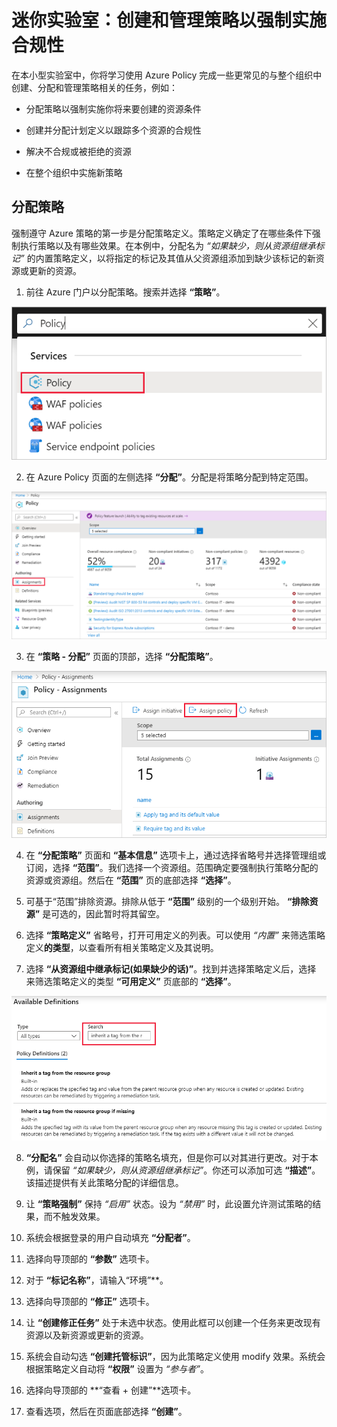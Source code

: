 ﻿# 迷你实验室：创建和管理策略以强制实施合规性

在本小型实验室中，你将学习使用 Azure Policy 完成一些更常见的与整个组织中创建、分配和管理策略相关的任务，例如：

* 分配策略以强制实施你将来要创建的资源条件

* 创建并分配计划定义以跟踪多个资源的合规性

* 解决不合规或被拒绝的资源

* 在整个组织中实施新策略

## 分配策略

强制遵守 Azure 策略的第一步是分配策略定义。策略定义确定了在哪些条件下强制执行策略以及有哪些效果。在本例中，分配名为 *“如果缺少，则从资源组继承标记”* 的内置策略定义，以将指定的标记及其值从父资源组添加到缺少该标记的新资源或更新的资源。

1. 前往 Azure 门户以分配策略。搜索并选择 **“策略”**。

![在搜索栏中搜索“Policy”](../../Linked_Image_Files/Demonstration_Policy_image1.png)

2. 在 Azure Policy 页面的左侧选择 **“分配”**。分配是将策略分配到特定范围。

![从“策略概述”页面中选择“分配”](../../Linked_Image_Files/Demonstration_Policy_image2.png)

3. 在 **“策略 - 分配”** 页面的顶部，选择 **“分配策略”**。

![从“分配”页面分配一个策略定义](../../Linked_Image_Files/Demonstration_Policy_image3.png)

4. 在 **“分配策略”** 页面和 **“基本信息”** 选项卡上，通过选择省略号并选择管理组或订阅，选择 **“范围”**。我们选择一个资源组。范围确定要强制执行策略分配的资源或资源组。然后在 **“范围”** 页的底部选择 **“选择”**。

5. 可基于“范围”排除资源。排除从低于 **“范围”** 级别的一个级别开始。 **“排除资源”** 是可选的，因此暂时将其留空。

6. 选择 **“策略定义”** 省略号，打开可用定义的列表。可以使用 *“内置”* 来筛选策略定义**的类型**，以查看所有相关策略定义及其说明。

7. 选择 **“从资源组中继承标记(如果缺少的话)”**。找到并选择策略定义后，选择 来筛选策略定义的类型 **“可用定义”** 页底部的 **“选择”**。

![使用搜索筛选器查找策略](../../Linked_Image_Files/Demonstration_Policy_image4.png)

8. **“分配名”** 会自动以你选择的策略名填充，但是你可以对其进行更改。对于本例，请保留 *“如果缺少，则从资源组继承标记”*。你还可以添加可选 **“描述”**。该描述提供有关此策略分配的详细信息。

9. 让 **“策略强制”** 保持 *“启用”* 状态。设为 *“禁用”* 时，此设置允许测试策略的结果，而不触发效果。 

10. 系统会根据登录的用户自动填充 **“分配者”**。 

11. 选择向导顶部的 **“参数”** 选项卡。

12. 对于 **“标记名称”**，请输入“环境”**。

13. 选择向导顶部的 **“修正”** 选项卡。

14. 让 **“创建修正任务”** 处于未选中状态。使用此框可以创建一个任务来更改现有资源以及新资源或更新的资源。 

15. 系统会自动勾选 **“创建托管标识”**，因为此策略定义使用 modify 效果。系统会根据策略定义自动将 **“权限”** 设置为 *“参与者”*。 

16. 选择向导顶部的 **“查看 + 创建”**选项卡。

17. 查看选项，然后在页面底部选择 **“创建”**。
